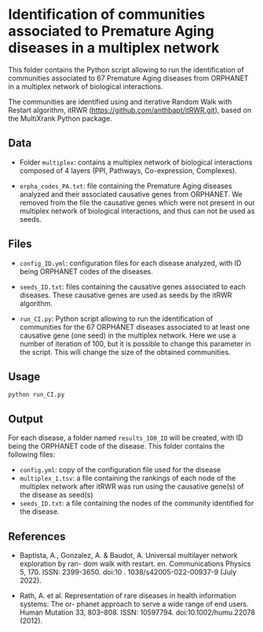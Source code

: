 # Identification of communities associated to Premature Aging diseases in a multiplex network

This folder contains the Python script allowing to run the identification of communities associated to 67 Premature Aging diseases from ORPHANET in a multiplex network of biological interactions. 

The communities are identified using and iterative Random Walk with Restart algorithm, itRWR (https://github.com/anthbapt/itRWR.git), based on the MultiXrank Python package.

## Data

* Folder ```multiplex```: contains a multiplex network of biological interactions composed of 4 layers (PPI, Pathways, Co-expression, Complexes).

* ```orpha_codes_PA.txt```: file containing the Premature Aging diseases analyzed and their associated causative genes from ORPHANET. We removed from the file the causative genes which were not present in our multiplex network of biological interactions, and thus can not be used as seeds. 

## Files

* ```config_ID.yml```: configuration files for each disease analyzed, with ID being ORPHANET codes of the diseases.  

* ```seeds_ID.txt```: files containing the causative genes associated to each diseases. These causative genes are used as seeds by the itRWR algorithm.


* ```run_CI.py```: Python script allowing to run the identification of communities for the 67 ORPHANET diseases associated to at least one causative gene (one seed) in the multiplex network. Here we use a number of iteration of 100, but it is possible to change this parameter in the script. This will change the size of the obtained communities.

## Usage

    python run_CI.py

## Output

For each disease, a folder named ```results_100_ID``` will be created, with ID being the ORPHANET code of the disease. This folder contains the following files:

* ```config.yml```: copy of the configuration file used for the disease
* ```multiplex_1.tsv```: a file containing the rankings of each node of the multiplex network after itRWR was run using the causative gene(s) of the disease as seed(s)
* ```seeds_ID.txt```: a file containing the nodes of the community identified for the disease. 

## References

* Baptista, A., Gonzalez, A. & Baudot, A. Universal multilayer network exploration by ran-
dom walk with restart. en. Communications Physics 5, 170. ISSN: 2399-3650. doi:10 .
1038/s42005-022-00937-9 (July 2022).

* Rath, A. et al. Representation of rare diseases in health information systems: The or-
phanet approach to serve a wide range of end users. Human Mutation 33, 803–808. ISSN: 10597794. doi:10.1002/humu.22078 (2012).